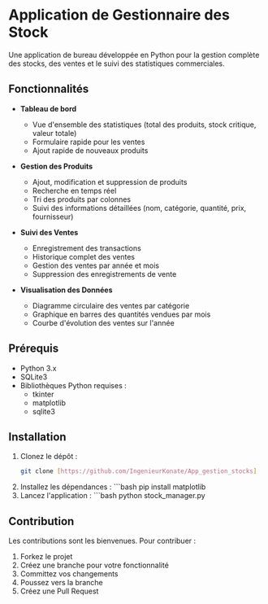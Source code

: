 # Application de Gestionnaire des Stock

Une application de bureau développée en Python pour la gestion complète des stocks, des ventes et le suivi des statistiques commerciales.

## Fonctionnalités

- **Tableau de bord**
  - Vue d'ensemble des statistiques (total des produits, stock critique, valeur totale)
  - Formulaire rapide pour les ventes
  - Ajout rapide de nouveaux produits

- **Gestion des Produits**
  - Ajout, modification et suppression de produits
  - Recherche en temps réel
  - Tri des produits par colonnes
  - Suivi des informations détaillées (nom, catégorie, quantité, prix, fournisseur)

- **Suivi des Ventes**
  - Enregistrement des transactions
  - Historique complet des ventes
  - Gestion des ventes par année et mois
  - Suppression des enregistrements de vente

- **Visualisation des Données**
  - Diagramme circulaire des ventes par catégorie
  - Graphique en barres des quantités vendues par mois
  - Courbe d'évolution des ventes sur l'année

## Prérequis

- Python 3.x
- SQLite3
- Bibliothèques Python requises :
  - tkinter
  - matplotlib
  - sqlite3

## Installation

  1. Clonez le dépôt :
     ```bash
     git clone [https://github.com/IngenieurKonate/App_gestion_stocks]
  2.	Installez les dépendances :
      ```bash
      pip install matplotlib
  3.	Lancez l'application :
    ```bash
    python stock_manager.py

## Contribution

Les contributions sont les bienvenues. Pour contribuer :
1.	Forkez le projet
2.	Créez une branche pour votre fonctionnalité
3.	Committez vos changements
4.	Poussez vers la branche
5.	Créez une Pull Request
